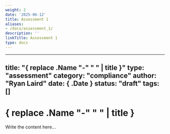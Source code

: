 ```yaml
---
weight: 2
date: '2025-06-12'
title: Assessment 1
aliases:
- /docs/assessment_1/
description: ''
linkTitle: Assessment 1
type: docs
---
```


---
title: "{ replace .Name "-" " " | title }"
type: "assessment"
category: "compliance"
author: "Ryan Laird"
date: { .Date }
status: "draft"
tags: []
---

# { replace .Name "-" " " | title }

Write the content here...
